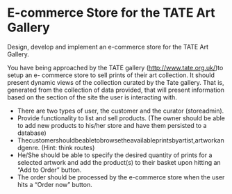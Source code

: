 # E-commerce Store for the TATE Art Gallery

Design, develop and implement an e-commerce store for the TATE Art Gallery.

You have being approached by the TATE gallery (http://www.tate.org.uk/)to setup an e- commerce store to sell prints of their art collection. 
It should present dynamic views of the collection curated by the Tate gallery.
That is, generated from the collection of data provided, that will present information based on the section of the site the user is interacting with.

 * There are two types of user, the customer and the curator (storeadmin).
 * Provide functionality to list and sell products. (The owner should be able to add new products to his/her store and have them persisted to a database)
 * Thecustomershouldbeabletobrowsetheavailableprintsbyartist,artworkandgenre. (Hint: think routes)
 * He/She should be able to specify the desired quantity of prints for a selected artwork and add the product(s) to their basket upon hitting an “Add to Order” button.
 * The order should be processed by the e-commerce store when the user hits a “Order now” button.
